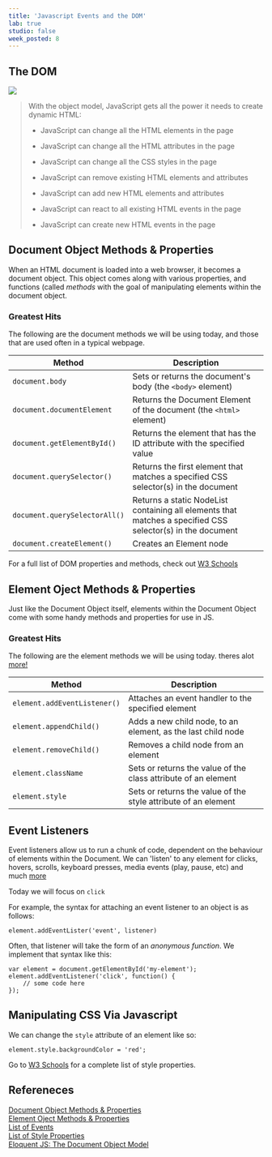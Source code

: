 ```yaml
---
title: 'Javascript Events and the DOM'
lab: true
studio: false
week_posted: 8
---  
```


## The DOM

![](http://files.bryantwells.com/htmltree.gif)

> With the object model, JavaScript gets all the power it needs to create dynamic HTML:
>
> * JavaScript can change all the HTML elements in the page
>
> * JavaScript can change all the HTML attributes in the page
>
> * JavaScript can change all the CSS styles in the page
>
> * JavaScript can remove existing HTML elements and attributes
>
> * JavaScript can add new HTML elements and attributes
>
> * JavaScript can react to all existing HTML events in the page
>
> * JavaScript can create new HTML events in the page

## Document Object Methods & Properties  
When an HTML document is loaded into a web browser, it becomes a document object. This object comes along with various properties, and functions (called *methods* with the goal of manipulating elements within the document object.

### Greatest Hits
The following are the document methods we will be using today, and those that are used often in a typical webpage.

| Method | Description |
|--------|-------------|
|`document.body`| Sets or returns the document's body (the `<body>` element)|
|`document.documentElement`| Returns the Document Element of the document (the `<html>` element) |
|`document.getElementById()`| Returns the element that has the ID attribute with the specified value |
|`document.querySelector()`| Returns the first element that matches a specified CSS selector(s) in the document |
|`document.querySelectorAll()`| Returns a static NodeList containing all elements that matches a specified CSS selector(s) in the document |
|`document.createElement()`| Creates an Element node |

For a full list of DOM properties and methods, check out [W3 Schools](https://www.w3schools.com/jsref/dom_obj_document.asp)

## Element Oject Methods & Properties

Just like the Document Object itself, elements within the Document Object come with some handy methods and properties for use in JS.

### Greatest Hits
The following are the element methods we will be using today. theres alot [more!](https://www.w3schools.com/jsref/dom_obj_all.asp)

| Method | Description |
|--------|-------------|
|`element.addEventListener()`| Attaches an event handler to the specified element |
|`element.appendChild()`| Adds a new child node, to an element, as the last child node |
|`element.removeChild()`| Removes a child node from an element |
|`element.className`| Sets or returns the value of the class attribute of an element |
|`element.style`| Sets or returns the value of the style attribute of an element |


## Event Listeners

Event listeners allow us to run a chunk of code, dependent on the behaviour of elements within the Document. We can 'listen' to any element for clicks, hovers, scrolls, keyboard presses, media events (play, pause, etc) and much [more](https://developer.mozilla.org/en-US/docs/Web/Events)  

Today we will focus on `click`

For example, the syntax for attaching an event listener to an object is as follows:

~~~
element.addEventLister('event', listener)
~~~

Often, that listener will take the form of an *anonymous function*. We implement that syntax like this:

~~~
var element = document.getElementById('my-element');
element.addEventListener('click', function() {
	// some code here
});
~~~

## Manipulating CSS Via Javascript
We can change the `style` attribute of an element like so:

~~~
element.style.backgroundColor = 'red';
~~~

Go to [W3 Schools](https://www.w3schools.com/jsref/dom_obj_style.asp) for a complete list of style properties.


## Refereneces
[Document Object Methods & Properties](https://www.w3schools.com/jsref/dom_obj_all.asp)  
[Element Oject Methods & Properties](https://www.w3schools.com/jsref/dom_obj_all.asp)  
[List of Events](https://developer.mozilla.org/en-US/docs/Web/Events)  
[List of Style Properties](https://www.w3schools.com/jsref/dom_obj_style.asp)  
[Eloquent JS: The Document Object Model](http://eloquentjavascript.net/13_dom.html)
